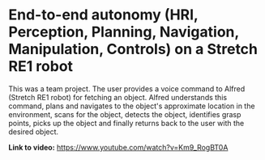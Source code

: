 # End-to-end autonomy (HRI, Perception, Planning, Navigation, Manipulation, Controls) on a Stretch RE1 robot

This was a team project. The user provides a voice command to Alfred (Stretch RE1 robot) for fetching an object. Alfred understands this command, plans and navigates to the object's approximate location in the environment, scans for the object, detects the object, identifies grasp points, picks up the object and finally returns back to the user with the desired object. 

**Link to video:** https://www.youtube.com/watch?v=Km9_RogBT0A



